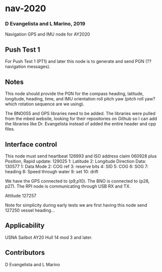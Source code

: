 # nav-2020
### D Evangelista and L Marino, 2019
Navigation GPS and IMU node for AY2020

## Push Test 1
For Push Test 1 (PT1) and later this node is to generate and send PGN (??navigation messages). 

## Notes
This node should provide the PGN for the compass heading, latitude, longitude, heading, time, and IMU orientation roll pitch yaw (pitch roll yaw? which rotation sequence are we using). 

The BNO055 and GPS libraries need to be added. The libraries were pulled from the mbed website, looking for their repositories on Github so I can add the libraries like Dr. Evangelista instead of added the entire header and cpp files.

## Interface control
This node must send heartbeat 126993 and ISO address claim 060928 plus
Position, Rapid update: 129025
             1: Latitude
             2: Longitude
Direction Data: 130577
              1: Data Mode
              2: COG ref
              3: reserve bits
              4: SID
              5: COG
              6: SOG
              7: heading
              8: Speed through water
              9: set
             10: drift

We have the GPS connected to (p9,p10). The BNO is connected to (p28, p27).  The RPI node is communicating through USB RX and TX.

Attitude 127257

Note for simplicity during early tests we are first having this node send 127250 vessel heading... 

## Applicability
USNA Sailbot AY20 Hull 14 mod 3 and later.

## Contributors
D Evangelista and L Marino

